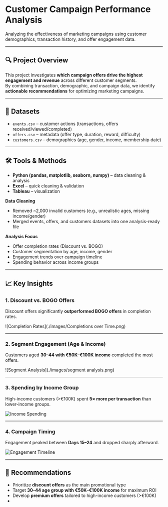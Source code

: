 # Customer Campaign Performance Analysis

Analyzing the effectiveness of marketing campaigns using customer demographics, transaction history, and offer engagement data.

---

## 🔍 Project Overview
This project investigates **which campaign offers drive the highest engagement and revenue** across different customer segments.  
By combining transaction, demographic, and campaign data, we identify **actionable recommendations** for optimizing marketing campaigns.

---

## 📂 Datasets
- `events.csv` – customer actions (transactions, offers received/viewed/completed)  
- `offers.csv` – metadata (offer type, duration, reward, difficulty)  
- `customers.csv` – demographics (age, gender, income, membership date)  
---

## 🛠️ Tools & Methods
- **Python (pandas, matplotlib, seaborn, numpy)** – data cleaning & analysis  
- **Excel** – quick cleaning & validation  
- **Tableau** – visualization  

**Data Cleaning**  
- Removed ~2,000 invalid customers (e.g., unrealistic ages, missing income/gender)  
- Merged events, offers, and customers datasets into one analysis-ready file  

**Analysis Focus**  
- Offer completion rates (Discount vs. BOGO)  
- Customer segmentation by age, income, gender  
- Engagement trends over campaign timeline  
- Spending behavior across income groups  

---

## 📈 Key Insights

### 1. Discount vs. BOGO Offers
Discount offers significantly **outperformed BOGO offers** in completion rates.  

![Completion Rates](./images/Completions over Time.png)

---

### 2. Segment Engagement (Age & Income)
Customers aged **30–44 with €50K–€100K income** completed the most offers.  

![Segment Analysis](./images/segment analysis.png)

---

### 3. Spending by Income Group
High-income customers (>€100K) spent **5× more per transaction** than lower-income groups.  

![Income Spending](./images/income_spending.png)

---

### 4. Campaign Timing
Engagement peaked between **Days 15–24** and dropped sharply afterward.  

![Engagement Timeline](./images/engagement_timeline.png)

---

## 🎯 Recommendations
- Prioritize **discount offers** as the main promotional type  
- Target **30–44 age group with €50K–€100K income** for maximum ROI  
- Develop **premium offers** tailored to high-income customers (>€100K)  
-

